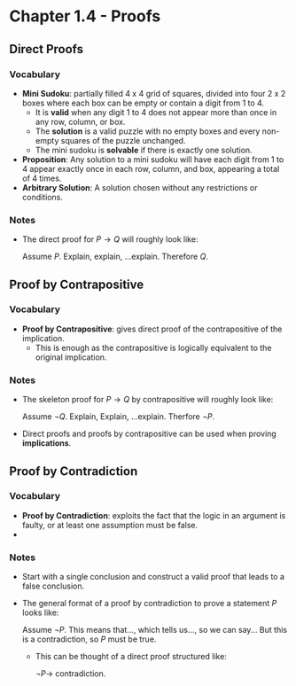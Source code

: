 # Chapter 1.4 - Proofs

## Direct Proofs
### Vocabulary
- **Mini Sudoku**: partially filled 4 x 4 grid of squares, divided into four 2 x 2 boxes where each box can be empty or contain a digit from 1 to 4.
    - It is **valid** when any digit 1 to 4 does not appear more than once in any row, column, or box.
    - The **solution** is a valid puzzle with no empty boxes and every non-empty squares of the puzzle unchanged. 
    - The mini sudoku is **solvable** if there is exactly one solution. 
- **Proposition**: Any solution to a mini sudoku will have each digit from 1 to 4 appear exactly once in each row, column, and box, appearing a total of 4 times. 
- **Arbitrary Solution**: A solution chosen without any restrictions or conditions. 

### Notes 
- The direct proof for $P \to Q$ will roughly look like:
    
    Assume $P$. Explain, explain, ...explain. Therefore $Q$.

## Proof by Contrapositive
### Vocabulary
- **Proof by Contrapositive**: gives direct proof of the contrapositive of the implication.
    - This is enough as the contrapositive is logically equivalent to the original implication.

### Notes 
- The skeleton proof for $P \to Q$ by contrapositive will roughly look like:

    Assume $\neg Q$. Explain, Explain, ...explain. Therfore $\neg P$.

- Direct proofs and proofs by contrapositive can be used when proving **implications**. 

## Proof by Contradiction
### Vocabulary
- **Proof by Contradiction**: exploits the fact that the logic in an argument is faulty, or at least one assumption must be false. 
- 
### Notes 
- Start with a single conclusion and construct a valid proof that leads to a false conclusion. 
- The general format of a proof by contradiction to prove a statement $P$ looks like:

    Assume $\neg P$. This means that..., which tells us..., so we can say... But this is a contradiction, so $P$ must be true. 
    - This can be thought of a direct proof structured like:

        $\neg P \to$ contradiction.




